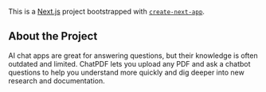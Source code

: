 This is a [Next.js](https://nextjs.org/) project bootstrapped with [`create-next-app`](https://github.com/vercel/next.js/tree/canary/packages/create-next-app).

## About the Project    
AI chat apps are great for answering questions, but their knowledge is often outdated and limited. ChatPDF lets you upload any PDF and ask a chatbot questions to help you understand more quickly and dig deeper into new research and documentation.
